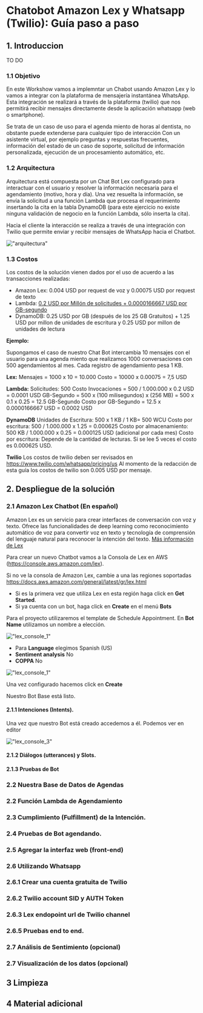 # Chatobot Amazon Lex y Whatsapp (Twilio): Guía paso a paso

## 1. Introduccion 

TO DO

### 1.1 Objetivo

En este Workshow vamos a implemntar un Chabot usando Amazon Lex y lo vamos a integrar con la plataforma de mensajería instantánea WhatsApp. Esta integración se realizará a través de la plataforma (twilio) que nos permitirá recibir mensajes directamente desde la aplicación whatsapp (web o smartphone).

Se trata de un caso de uso para el agenda miento de horas al dentista, no obstante puede extenderse para cualquier tipo de interacción Con un asistente virtual, por ejemplo preguntas y respuestas frecuentes, información del estado de un caso de soporte, solicitud de información personalizada, ejecución de un procesamiento automático, etc.


### 1.2 Arquitectura

Arquitectura está compuesta por un Chat Bot Lex configurado para interactuar con el usuario y resolver la información necesaria para el agendamiento (motivo,  hora y día). Una vez resuelta la información, se envía la solicitud a una función Lambda que procesa el requerimiento insertando la cita en la tabla DynamoDB (para este ejercicio no existe ninguna validación de negocio en la función Lambda, sólo inserta la cita).

Hacia el cliente la interacción se realiza a través de una integración con Twilio que permite enviar y recibir mensajes de WhatsApp hacia el Chatbot.


!["arquitectura"](img/whatsapp_lex.jpg)

### 1.3 Costos

Los costos de la solución vienen dados por el uso de acuerdo a las transacciones realizadas:
* Amazon Lex: 0.004 USD por request de voz y 0.00075 USD por request de texto
* Lambda: [0.2 USD por Millón de solicitudes + 0.0000166667 USD por GB-segundo](https://aws.amazon.com/lambda/pricing/) 
* DynamoDB: 0.25 USD por GB (después de los 25 GB Gratuitos) + 1.25 USD por millon de unidades de escritura y 0.25 USD por millon de unidades de lectura

**Ejemplo:**

Supongamos el caso de nuestro Chat Bot intercambia 10 mensajes con el usuario para una agenda miento que realizamos 1000 conversaciones con 500 agendamientos al mes. Cada registro de agendamiento pesa 1 KB.

**Lex:** 
Mensajes  = 1000 x 10 = 10.000 
Costo  = 10000 x 0.00075 = 7,5 USD

**Lambda:**
Solicitudes: 500
Costo Invocaciones = 500 / 1.000.000 x 0.2 USD = 0.0001 USD
GB-Segundo = 500 x (100 milisegundos) x (256 MB)  =  500 x 0.1 x 0.25 = 12.5 GB-Segundo
Costo por GB-Segundo = 12.5 x 0.0000166667 USD = 0.0002 USD

**DynamoDB**
Unidades de Escritura: 500 x 1 KB / 1 KB= 500 WCU
Costo por escritura: 500 / 1.000.000 x 1.25 = 0.000625
Costo por almacenamiento: 500 KB / 1.000.000 x 0.25 = 0.000125 USD (adicional por cada mes)
Costo por escritura: Depende de la cantidad de lecturas. Si se lee 5 veces el costo es 0.000625 USD.

**Twilio**
Los costos de twilio deben ser revisados en https://www.twilio.com/whatsapp/pricing/us
Al momento de la redacción de esta guía los costos de twilio son 0.005 USD por mensaje.


## 2. Despliegue de la solución


### 2.1 Amazon Lex Chatbot (En español)

Amazon Lex es un servicio para crear interfaces de conversación con voz y texto. Ofrece las funcionalidades de deep learning como reconocimiento automático de voz para convertir voz en texto y tecnología de comprensión del lenguaje natural para reconocer la intención del texto. [Más información de Lex](https://aws.amazon.com/es/lex/)

Para crear un nuevo Chatbot vamos a la Consola de Lex en AWS (https://console.aws.amazon.com/lex).

Si no ve la consola de Amazon Lex, cambie a una las regiones soportadas 
https://docs.aws.amazon.com/general/latest/gr/lex.html 

* Si es la primera vez que utiliza Lex en esta región haga click en **Get Started**.
* Si ya cuenta con un bot, haga click en **Create** en el menú **Bots**

Para el proyecto utilizaremos el template de Schedule Appointment. En **Bot Name** utilizamos un nombre a elección. 

!["lex_console_1"](img/lex_console_1.jpg)


* Para **Language** elegimos Spanish (US) 
* **Sentiment analysis** No
* **COPPA** No


!["lex_console_1"](img/lex_console_2.jpg)

Una vez configurado hacemos click en **Create** 

Nuestro Bot Base está listo. 

#### 2.1.1 Intenciones (Intents).

Una vez que nuestro Bot está creado accedemos a él. Podemos ver en editor

!["lex_console_3"](img/lex_console_3.jpg)


#### 2.1.2 Diálogos (utterances) y Slots.
#### 2.1.3 Pruebas de Bot

### 2.2 Nuestra Base de Datos de Agendas
### 2.2 Función Lambda de Agendamiento
### 2.3 Cumplimiento (Fulfillment) de la Intención.
### 2.4 Pruebas de Bot agendando.

### 2.5 Agregar la interfaz web (front-end)

### 2.6 Utilizando Whatsapp
### 2.6.1 Crear una cuenta gratuita de Twilio
### 2.6.2 Twilio account SID y AUTH Token
### 2.6.3 Lex endopoint url de Twilio channel
### 2.6.5 Pruebas end to end.

### 2.7 Análisis de Sentimiento (opcional)

### 2.7 Visualización de los datos (opcional)

## 3 Limpieza

## 4 Material adicional